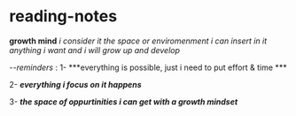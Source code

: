 # reading-notes

**growth mind** 
_i consider it the space or enviromenment i can insert in it anything i want and i will grow up and develop_ 

--*reminders* : 
1- ***everything is possible, just i need to put effort & time ***	

2- ***everything i focus on it happens***	

3- ***the space of oppurtinities i can get with a growth mindset***	
